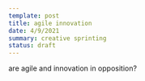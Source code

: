 ```yaml
---
template: post
title: agile innovation
date: 4/9/2021
summary: creative sprinting
status: draft
---
```


are agile and innovation in opposition?


